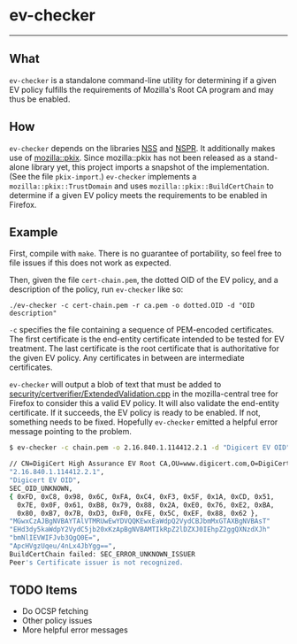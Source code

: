 # ev-checker #
******

## What ##
`ev-checker` is a standalone command-line utility for determining if a given EV
policy fulfills the requirements of Mozilla's Root CA program and may thus be
enabled.

## How ##
`ev-checker` depends on the libraries
[NSS](https://developer.mozilla.org/en-US/docs/Mozilla/Projects/NSS) and
[NSPR](https://developer.mozilla.org/en-US/docs/Mozilla/Projects/NSPR). It
additionally makes use of
[mozilla::pkix](https://wiki.mozilla.org/SecurityEngineering/Certificate_Verification).
Since mozilla::pkix has not been released as a stand-alone library yet, this
project imports a snapshot of the implementation. (See the file `pkix-import`.)
`ev-checker` implements a `mozilla::pkix::TrustDomain` and uses
`mozilla::pkix::BuildCertChain` to determine if a given EV policy meets the
requirements to be enabled in Firefox.

## Example ##
First, compile with `make`. There is no guarantee of portability, so feel free
to file issues if this does not work as expected.

Then, given the file `cert-chain.pem`, the dotted OID of the EV policy, and a
description of the policy, run `ev-checker` like so:

`./ev-checker -c cert-chain.pem -r ca.pem -o dotted.OID -d "OID description"`

`-c` specifies the file containing a sequence of PEM-encoded certificates. The
first certificate is the end-entity certificate intended to be tested for EV
treatment. The last certificate is the root certificate that is authoritative
for the given EV policy. Any certificates in between are intermediate
certificates.

`ev-checker` will output a blob of text that must be added to
[security/certverifier/ExtendedValidation.cpp](https://dxr.mozilla.org/mozilla-central/source/security/certverifier/ExtendedValidation.cpp)
in the mozilla-central tree for Firefox to consider this a valid EV policy.
It will also validate the end-entity certificate. If it succeeds, the EV policy
is ready to be enabled. If not, something needs to be fixed.
Hopefully `ev-checker` emitted a helpful error message pointing to the problem.

```bash
$ ev-checker -c chain.pem -o 2.16.840.1.114412.2.1 -d "Digicert EV OID" -h addons.mozilla.org

// CN=DigiCert High Assurance EV Root CA,OU=www.digicert.com,O=DigiCert Inc,C=US
"2.16.840.1.114412.2.1",
"Digicert EV OID",
SEC_OID_UNKNOWN,
{ 0xFD, 0xC8, 0x98, 0x6C, 0xFA, 0xC4, 0xF3, 0x5F, 0x1A, 0xCD, 0x51, 
  0x7E, 0x0F, 0x61, 0xB8, 0x79, 0x88, 0x2A, 0xE0, 0x76, 0xE2, 0xBA, 
  0x80, 0xB7, 0x7B, 0xD3, 0xF0, 0xFE, 0x5C, 0xEF, 0x88, 0x62 },
"MGwxCzAJBgNVBAYTAlVTMRUwEwYDVQQKEwxEaWdpQ2VydCBJbmMxGTAXBgNVBAsT"
"EHd3dy5kaWdpY2VydC5jb20xKzApBgNVBAMTIkRpZ2lDZXJ0IEhpZ2ggQXNzdXJh"
"bmNlIEVWIFJvb3QgQ0E=",
"ApcHVgzUqeu/4nLx4JbYgg==",
BuildCertChain failed: SEC_ERROR_UNKNOWN_ISSUER
Peer's Certificate issuer is not recognized.
```

## TODO Items ##
* Do OCSP fetching
* Other policy issues
* More helpful error messages
